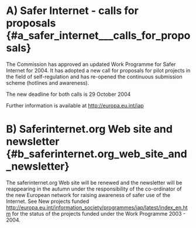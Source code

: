 # A) Safer Internet - calls for proposals {#a_safer_internet___calls_for_proposals}

The Commission has approved an updated Work Programme for Safer Internet
for 2004. It has adopted a new call for proposals for pilot projects in
the field of self-regulation and has re-opened the continuous submission
scheme (hotlines and awareness).

The new deadline for both calls is 29 October 2004

Further information is available at <http://europa.eu.int/iap>

# B) Saferinternet.org Web site and newsletter {#b_saferinternet.org_web_site_and_newsletter}

The saferinternet.org Web site will be renewed and the newsletter will
be reappearing in the autumn under the responsibility of the
co-ordinator of the new European network for raising awareness of safer
use of the Internet. See New projects funded
<http://europa.eu.int/information_society/programmes/iap/latest/index_en.htm>
for the status of the projects funded under the Work Programme 2003 -
2004.
